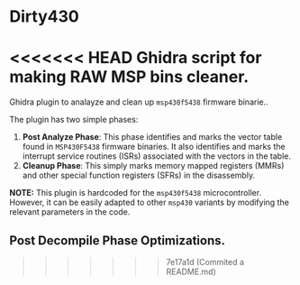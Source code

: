 # Dirty430
<<<<<<< HEAD
Ghidra script for making RAW MSP bins cleaner.
=======

Ghidra plugin to analayze and clean up `msp430f5438` firmware binarie..

The plugin has two simple phases:

1. **Post Analyze Phase**: This phase identifies and marks the vector table found in `MSP430F5438` firmware binaries.
    It also identifies and marks the interrupt service routines (ISRs) associated with the vectors in the table.
2. **Cleanup Phase**: This simply marks memory mapped registers (MMRs) and other special function registers (SFRs) in the disassembly.

**NOTE:** This plugin is hardcoded for the `msp430f5438` microcontroller. However, it can be easily adapted to other `msp430` variants by modifying the relevant parameters in the code.


## Post Decompile Phase Optimizations.


>>>>>>> 7e17a1d (Commited a README.md)
